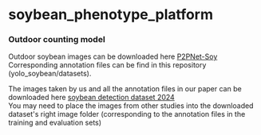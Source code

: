 # soybean_phenotype_platform

### Outdoor counting model 

Outdoor soybean images can be downloaded here [P2PNet-Soy](https://github.com/UTokyo-FieldPhenomics-Lab/P2PNet-Soy?tab=readme-ov-file)    
Corresponding annotation files can be find in this repository (yolo_soybean/datasets).    

The images taken by us and all the annotation files in our paper can be downloaded here [soybean detection dataset 2024]()    
You may need to place the images from other studies into the downloaded dataset's right image folder (corresponding to the annotation files in the training and evaluation sets)

